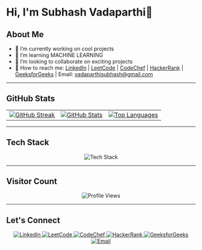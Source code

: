 # Hi, I'm Subhash Vadaparthi👋

## About Me
- 🔭 I’m currently working on cool projects
- 🌱 I’m learning MACHINE LEARNING
- 👯 I’m looking to collaborate on exciting projects
- 📩 How to reach me: [LinkedIn](https://www.linkedin.com/in/vadaparthisubhash/) | [LeetCode](https://leetcode.com/KL2300030695/) | [CodeChef](https://www.codechef.com/users/klu2300030695) | [HackerRank](https://www.hackerrank.com/profile/h2300030695) | [GeeksforGeeks](https://www.geeksforgeeks.org/user/user_xsh9ho5yu0u/) | Email: vadaparthisubhash@gmail.com

---

## GitHub Stats
<table align="center">
  <tr>
    <td>
      <a href="https://git.io/streak-stats">
        <img src="https://streak-stats.demolab.com/?user=KL2300030695&theme=tokyonight&hide_border=true" alt="GitHub Streak" />
      </a>
    </td>
    <td>
      <a href="https://github.com/KL2300030695">
        <img src="https://github-readme-stats.vercel.app/api?username=KL2300030695&show_icons=true&theme=radical&hide_border=true" alt="GitHub Stats" />
      </a>
    </td>
    <td>
      <a href="https://github.com/KL2300030695">
        <img src="https://github-readme-stats.vercel.app/api/top-langs/?username=KL2300030695&layout=compact&theme=tokyonight&hide_border=true" alt="Top Languages" />
      </a>
    </td>
  </tr>
</table>


---

## Tech Stack
<p align="center">
  <img src="https://skillicons.dev/icons?i=html,css,js,react,nodejs,python,java,c,git,github" alt="Tech Stack" />
</p>

---

## Visitor Count
<p align="center">
  <img src="https://komarev.com/ghpvc/?username=KL2300030695&style=flat-square" alt="Profile Views" />
</p>

---

## Let's Connect
<p align="center">
  <a href="https://www.linkedin.com/in/vadaparthisubhash/">
    <img src="https://img.shields.io/badge/LinkedIn-%230077B5.svg?&style=for-the-badge&logo=linkedin&logoColor=white" alt="LinkedIn" />
  </a>
  <a href="https://leetcode.com/KL2300030695/">
    <img src="https://img.shields.io/badge/LeetCode-%23FFA116.svg?&style=for-the-badge&logo=leetcode&logoColor=black" alt="LeetCode" />
  </a>
  <a href="https://www.codechef.com/users/klu2300030695">
    <img src="https://img.shields.io/badge/CodeChef-%23964B00.svg?&style=for-the-badge&logo=codechef&logoColor=white" alt="CodeChef" />
  </a>
  <a href="https://www.hackerrank.com/profile/h2300030695">
    <img src="https://img.shields.io/badge/HackerRank-%232EC866.svg?&style=for-the-badge&logo=hackerrank&logoColor=white" alt="HackerRank" />
  </a>
  <a href="https://www.geeksforgeeks.org/user/user_xsh9ho5yu0u/">
    <img src="https://img.shields.io/badge/GeeksforGeeks-%2300C853.svg?&style=for-the-badge&logo=geeksforgeeks&logoColor=white" alt="GeeksforGeeks" />
  </a>
  <a href="mailto:vadaparthisubhash@gmail.com">
    <img src="https://img.shields.io/badge/Email-D14836.svg?&style=for-the-badge&logo=gmail&logoColor=white" alt="Email" />
  </a>
</p>
